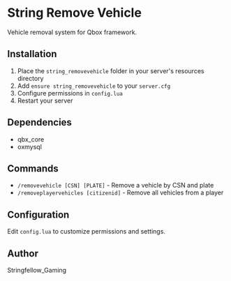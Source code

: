 # String Remove Vehicle

Vehicle removal system for Qbox framework.

## Installation

1. Place the `string_removevehicle` folder in your server's resources directory
2. Add `ensure string_removevehicle` to your `server.cfg`
3. Configure permissions in `config.lua`
4. Restart your server

## Dependencies

- qbx_core
- oxmysql

## Commands

- `/removevehicle [CSN] [PLATE]` - Remove a vehicle by CSN and plate
- `/removeplayervehicles [citizenid]` - Remove all vehicles from a player

## Configuration

Edit `config.lua` to customize permissions and settings.

## Author

Stringfellow_Gaming